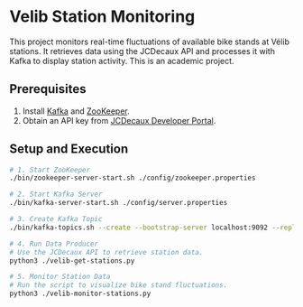 # Velib Station Monitoring

This project monitors real-time fluctuations of available bike stands at Vélib stations. It retrieves data using the JCDecaux API and processes it with Kafka to display station activity. This is an academic project.

## Prerequisites

1. Install [Kafka](https://kafka.apache.org/quickstart) and [ZooKeeper](https://zookeeper.apache.org/).
2. Obtain an API key from [JCDecaux Developer Portal](https://developer.jcdecaux.com/#/signup).

## Setup and Execution

```bash
# 1. Start ZooKeeper
./bin/zookeeper-server-start.sh ./config/zookeeper.properties

# 2. Start Kafka Server
./bin/kafka-server-start.sh ./config/server.properties

# 3. Create Kafka Topic
./bin/kafka-topics.sh --create --bootstrap-server localhost:9092 --replication-factor 1 --partitions 1 --topic velib-stations

# 4. Run Data Producer
# Use the JCDecaux API to retrieve station data.
python3 ./velib-get-stations.py

# 5. Monitor Station Data
# Run the script to visualize bike stand fluctuations.
python3 ./velib-monitor-stations.py
```
